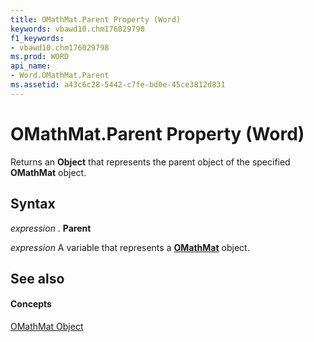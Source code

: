 ```yaml
---
title: OMathMat.Parent Property (Word)
keywords: vbawd10.chm176029798
f1_keywords:
- vbawd10.chm176029798
ms.prod: WORD
api_name:
- Word.OMathMat.Parent
ms.assetid: a43c6c28-5442-c7fe-bd0e-45ce3812d831
---
```



# OMathMat.Parent Property (Word)

Returns an  **Object** that represents the parent object of the specified **OMathMat** object.


## Syntax

 _expression_ . **Parent**

 _expression_ A variable that represents a **[OMathMat](omathmat-object-word.md)** object.


## See also


#### Concepts


[OMathMat Object](omathmat-object-word.md)

